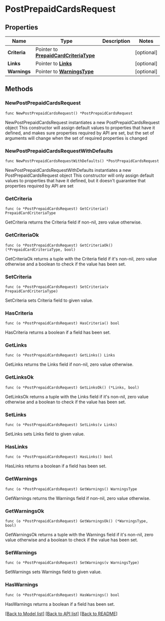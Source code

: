 # PostPrepaidCardsRequest

## Properties

Name | Type | Description | Notes
------------ | ------------- | ------------- | -------------
**Criteria** | Pointer to [**PrepaidCardCriteriaType**](PrepaidCardCriteriaType.md) |  | [optional] 
**Links** | Pointer to [**Links**](Links.md) |  | [optional] 
**Warnings** | Pointer to [**WarningsType**](WarningsType.md) |  | [optional] 

## Methods

### NewPostPrepaidCardsRequest

`func NewPostPrepaidCardsRequest() *PostPrepaidCardsRequest`

NewPostPrepaidCardsRequest instantiates a new PostPrepaidCardsRequest object
This constructor will assign default values to properties that have it defined,
and makes sure properties required by API are set, but the set of arguments
will change when the set of required properties is changed

### NewPostPrepaidCardsRequestWithDefaults

`func NewPostPrepaidCardsRequestWithDefaults() *PostPrepaidCardsRequest`

NewPostPrepaidCardsRequestWithDefaults instantiates a new PostPrepaidCardsRequest object
This constructor will only assign default values to properties that have it defined,
but it doesn't guarantee that properties required by API are set

### GetCriteria

`func (o *PostPrepaidCardsRequest) GetCriteria() PrepaidCardCriteriaType`

GetCriteria returns the Criteria field if non-nil, zero value otherwise.

### GetCriteriaOk

`func (o *PostPrepaidCardsRequest) GetCriteriaOk() (*PrepaidCardCriteriaType, bool)`

GetCriteriaOk returns a tuple with the Criteria field if it's non-nil, zero value otherwise
and a boolean to check if the value has been set.

### SetCriteria

`func (o *PostPrepaidCardsRequest) SetCriteria(v PrepaidCardCriteriaType)`

SetCriteria sets Criteria field to given value.

### HasCriteria

`func (o *PostPrepaidCardsRequest) HasCriteria() bool`

HasCriteria returns a boolean if a field has been set.

### GetLinks

`func (o *PostPrepaidCardsRequest) GetLinks() Links`

GetLinks returns the Links field if non-nil, zero value otherwise.

### GetLinksOk

`func (o *PostPrepaidCardsRequest) GetLinksOk() (*Links, bool)`

GetLinksOk returns a tuple with the Links field if it's non-nil, zero value otherwise
and a boolean to check if the value has been set.

### SetLinks

`func (o *PostPrepaidCardsRequest) SetLinks(v Links)`

SetLinks sets Links field to given value.

### HasLinks

`func (o *PostPrepaidCardsRequest) HasLinks() bool`

HasLinks returns a boolean if a field has been set.

### GetWarnings

`func (o *PostPrepaidCardsRequest) GetWarnings() WarningsType`

GetWarnings returns the Warnings field if non-nil, zero value otherwise.

### GetWarningsOk

`func (o *PostPrepaidCardsRequest) GetWarningsOk() (*WarningsType, bool)`

GetWarningsOk returns a tuple with the Warnings field if it's non-nil, zero value otherwise
and a boolean to check if the value has been set.

### SetWarnings

`func (o *PostPrepaidCardsRequest) SetWarnings(v WarningsType)`

SetWarnings sets Warnings field to given value.

### HasWarnings

`func (o *PostPrepaidCardsRequest) HasWarnings() bool`

HasWarnings returns a boolean if a field has been set.


[[Back to Model list]](../README.md#documentation-for-models) [[Back to API list]](../README.md#documentation-for-api-endpoints) [[Back to README]](../README.md)


